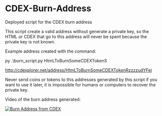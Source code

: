 # CDEX-Burn-Address
Deployed script for the CDEX burn address 


This script create a valid address without generate a private key, so the HTML or CDEX that go to this address will never be spent because the private key is not known.

Example address created with the command:

py .\burn_script.py HtmLToBurnSomeCDEXTokenS

http://cdexplorer.net/address/HtmLToBurnSomeCDEXTokenRzzzzudYFei


Never send coins or tokens to this addresses generated by this script if you want to use it later, it is impossible for humans or computers to recover the private key.

Video of the burn address generated:

[![Burn Address from CDEX](https://img.youtube.com/vi/MeOvk-0pDeY/0.jpg)](https://www.youtube.com/watch?v=MeOvk-0pDeY)
